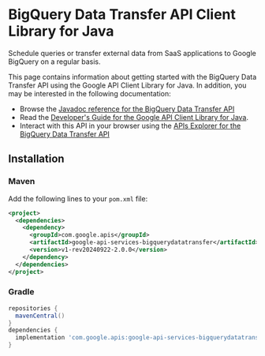 # BigQuery Data Transfer API Client Library for Java

Schedule queries or transfer external data from SaaS applications to Google BigQuery on a regular basis.

This page contains information about getting started with the BigQuery Data Transfer API
using the Google API Client Library for Java. In addition, you may be interested
in the following documentation:

* Browse the [Javadoc reference for the BigQuery Data Transfer API][javadoc]
* Read the [Developer's Guide for the Google API Client Library for Java][google-api-client].
* Interact with this API in your browser using the [APIs Explorer for the BigQuery Data Transfer API][api-explorer]

## Installation

### Maven

Add the following lines to your `pom.xml` file:

```xml
<project>
  <dependencies>
    <dependency>
      <groupId>com.google.apis</groupId>
      <artifactId>google-api-services-bigquerydatatransfer</artifactId>
      <version>v1-rev20240922-2.0.0</version>
    </dependency>
  </dependencies>
</project>
```

### Gradle

```gradle
repositories {
  mavenCentral()
}
dependencies {
  implementation 'com.google.apis:google-api-services-bigquerydatatransfer:v1-rev20240922-2.0.0'
}
```

[javadoc]: https://googleapis.dev/java/google-api-services-bigquerydatatransfer/latest/index.html
[google-api-client]: https://github.com/googleapis/google-api-java-client/
[api-explorer]: https://developers.google.com/apis-explorer/#p/bigquerydatatransfer/v1/
